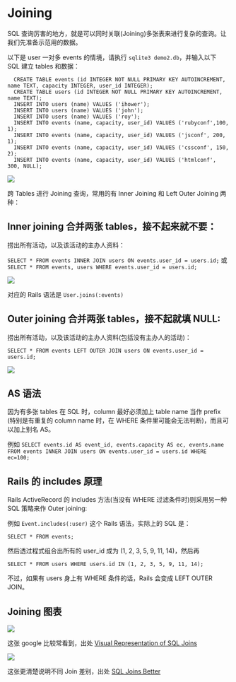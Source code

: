 # Joining
SQL 查询厉害的地方，就是可以同时关联(Joining)多张表来进行复杂的查询。让我们先准备示范用的数据。

以下是 user 一对多 events 的情境，请执行 `sqlite3 demo2.db`，并输入以下 SQL 建立 tables 和数据：
```
  CREATE TABLE events (id INTEGER NOT NULL PRIMARY KEY AUTOINCREMENT, name TEXT, capacity INTEGER, user_id INTEGER);
  CREATE TABLE users (id INTEGER NOT NULL PRIMARY KEY AUTOINCREMENT, name TEXT);
  INSERT INTO users (name) VALUES ('ihower');
  INSERT INTO users (name) VALUES ('john');
  INSERT INTO users (name) VALUES ('roy');
  INSERT INTO events (name, capacity, user_id) VALUES ('rubyconf',100, 1);
  INSERT INTO events (name, capacity, user_id) VALUES ('jsconf', 200, 1);
  INSERT INTO events (name, capacity, user_id) VALUES ('cssconf', 150, 2);
  INSERT INTO events (name, capacity, user_id) VALUES ('htmlconf', 300, NULL);
  ```

![](https://ws1.sinaimg.cn/large/006tNc79gy1fgpbsfb04zj30u00h9di6.jpg)

跨 Tables 进行 Joining 查询，常用的有 Inner Joining 和 Left Outer Joining 两种：

## Inner joining 合并两张 tables，接不起来就不要：

捞出所有活动，以及该活动的主办人资料：

`SELECT * FROM events INNER JOIN users ON events.user_id = users.id;`
或 `SELECT * FROM events, users WHERE events.user_id = users.id;`

![](https://ws3.sinaimg.cn/large/006tNc79ly1fgpbtivw7aj30u00ki76u.jpg)

对应的 Rails 语法是 `User.joins(:events)`

## Outer joining 合并两张 tables，接不起就填 NULL:

捞出所有活动，以及该活动的主办人资料(包括没有主办人的活动)：

`SELECT * FROM events LEFT OUTER JOIN users ON events.user_id = users.id;`

![](https://ws2.sinaimg.cn/large/006tNc79ly1fgpbuibcy7j30u00kitbd.jpg)

## AS 语法

因为有多张 tables 在 SQL 时，column 最好必须加上 table name 当作 prefix (特别是有重复的 column name 时，在 WHERE 条件里可能会无法判断)，而且可以加上别名 AS。

例如 `SELECT events.id AS event_id, events.capacity AS ec, events.name FROM events INNER JOIN users ON events.user_id = users.id WHERE ec=100;`

## Rails 的 includes 原理

Rails ActiveRecord 的 includes 方法(当没有 WHERE 过滤条件时)则采用另一种 SQL 策略来作 Outer joining:

例如 `Event.includes(:user)` 这个 Rails 语法，实际上的 SQL 是：

`SELECT * FROM events;`

然后透过程式组合出所有的 user_id 成为 (1, 2, 3, 5, 9, 11, 14)，然后再

`SELECT * FROM users WHERE users.id IN (1, 2, 3, 5, 9, 11, 14);`

不过，如果有 users 身上有 WHERE 条件的话，Rails 会变成 LEFT OUTER JOIN。

## Joining 图表

![](https://ws1.sinaimg.cn/large/006tNc79ly1fgpbvxq1yij30qu0l4jtr.jpg)

这张 google 比较常看到，出处 [Visual Representation of SQL Joins](https://www.codeproject.com/Articles/33052/Visual-Representation-of-SQL-Joins)

![](https://ws4.sinaimg.cn/large/006tNc79ly1fgpbx90hw5j30ie0dsgml.jpg)

这张更清楚说明不同 Join 差别，出处 [SQL Joins Better](https://blog.jooq.org/2016/07/05/say-no-to-venn-diagrams-when-explaining-joins/)
